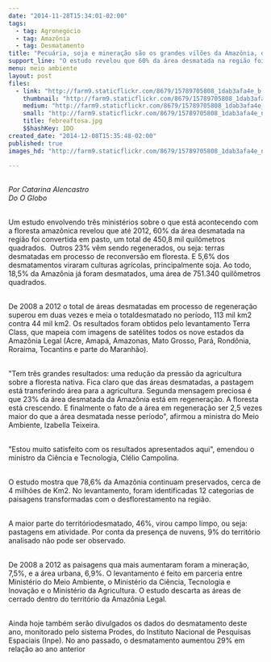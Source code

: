 ```yaml
---
date: "2014-11-28T15:34:01-02:00"
tags:
  - tag: Agronegócio
  - tag: Amazônia
  - tag: Desmatamento
title: "Pecuária, soja e mineração são os grandes vilões da Amazônia, diz estudo"
support_line: "O estudo revelou que 60% da área desmatada na região foi convertida em pasto, um total de 450,8 mil quilômetros quadrados, 7,5% se tornou área de mineração 5,6% soja."
menu: meio ambiente
layout: post
files:
  - link: "http://farm9.staticflickr.com/8679/15789705808_1dab3afa4e_b.jpg"
    thumbnail: "http://farm9.staticflickr.com/8679/15789705808_1dab3afa4e_t.jpg"
    medium: "http://farm9.staticflickr.com/8679/15789705808_1dab3afa4e_z.jpg"
    small: "http://farm9.staticflickr.com/8679/15789705808_1dab3afa4e_n.jpg"
    title: febreaftosa.jpg
    $$hashKey: 1DO
created_date: "2014-12-08T15:35:48-02:00"
published: true
images_hd: "http://farm9.staticflickr.com/8679/15789705808_1dab3afa4e_n.jpg"

---
```

<div id="content-header">
<div id="content-title">
<p><br />
<em>Por Catarina Alencastro<br />
Do O Globo</em></p>
</div>
</div>

<div id="content-area">
<div id="default-content">
<div id="node-16802">
<div>
<div>
<p><br />
Um estudo envolvendo tr&ecirc;s minist&eacute;rios sobre o que est&aacute; acontecendo com a floresta amaz&ocirc;nica revelou que at&eacute; 2012, 60% da &aacute;rea desmatada na regi&atilde;o foi convertida em pasto, um total de 450,8 mil quil&ocirc;metros quadrados. &nbsp;Outros 23% v&ecirc;m sendo regenerados, ou seja: terras desmatadas em processo de reconvers&atilde;o em floresta. E 5,6% dos desmatamentos viraram culturas agr&iacute;colas, principalmente soja. Ao todo, 18,5% da Amaz&ocirc;nia j&aacute; foram desmatados, uma &aacute;rea de 751.340 quil&ocirc;metros quadrados.</p>

<p><br />
De 2008 a 2012 o total de &aacute;reas desmatadas em processo de regenera&ccedil;&atilde;o superou em duas vezes e meia o totaldesmatado no per&iacute;odo, 113 mil km2 contra 44 mil km2. Os resultados foram obtidos pelo levantamento Terra Class, que mapeia com imagens de sat&eacute;lites todos os nove estados da Amaz&ocirc;nia Legal (Acre, Amap&aacute;, Amazonas, Mato Grosso, Par&aacute;, Rond&ocirc;nia, Roraima, Tocantins e parte do Maranh&atilde;o).</p>

<p><br />
&quot;Tem tr&ecirc;s grandes resultados: uma redu&ccedil;&atilde;o da press&atilde;o da agricultura sobre a floresta nativa. Fica claro que das &aacute;reas desmatadas, a pastagem est&aacute; transferindo &aacute;rea para a agricultura. Segunda mensagem preciosa &eacute; que 23% da &aacute;rea desmatada da Amaz&ocirc;nia est&aacute; em regenera&ccedil;&atilde;o. A floresta est&aacute; crescendo. E finalmente o fato de a &aacute;rea em regenera&ccedil;&atilde;o ser 2,5 vezes maior do que a &aacute;rea desmatada nesse per&iacute;odo&quot;, afirmou a ministra do Meio Ambiente, Izabella Teixeira.</p>

<p><br />
&quot;Estou muito satisfeito com os resultados apresentados aqui&quot;, emendou o ministro da Ci&ecirc;ncia e Tecnologia, Cl&eacute;lio Campolina.</p>

<p><br />
O estudo mostra que 78,6% da Amaz&ocirc;nia continuam preservados, cerca de 4 milh&otilde;es de Km2. No levantamento, foram identificadas 12 categorias de paisagens transformadas com o desflorestamento na regi&atilde;o.</p>

<p><br />
A maior parte do territ&oacute;riodesmatado, 46%, virou campo limpo, ou seja: pastagens em atividade. Por conta da presen&ccedil;a de nuvens, 9% do territ&oacute;rio analisado n&atilde;o pode ser observado.</p>

<p><br />
De 2008 a 2012 as paisagens qua mais aumentaram foram a minera&ccedil;&atilde;o, 7,5%, e a &aacute;rea urbana, 6,9%. O levantamento &eacute; feito em parceria entre Minist&eacute;rio do Meio Ambiente, o Minist&eacute;rio da Ci&ecirc;ncia, Tecnologia e Inova&ccedil;&atilde;o e o Minist&eacute;rio da Agricultura. O estudo descarta as &aacute;reas de cerrado dentro do territ&oacute;rio da Amaz&ocirc;nia Legal.</p>

<p><br />
Ainda hoje tamb&eacute;m ser&atilde;o divulgados os dados do desmatamento deste ano, monitorado pelo sistema Prodes, do Instituto Nacional de Pesquisas Espaciais (Inpe). No ano passado, o desmatamento aumentou 29% em rela&ccedil;&atilde;o ao ano anterior</p>

<div>&nbsp;</div>
</div>
</div>
</div>
</div>
</div>
